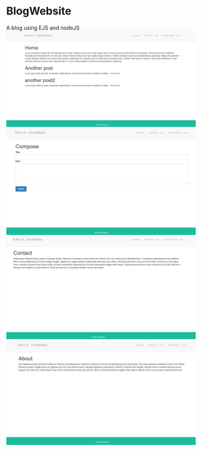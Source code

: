 # BlogWebsite
A blog using EJS and nodeJS
![.](https://github.com/mkanyar/BlogWebsite/blob/master/screenshots/homePage.JPG)
![.](https://github.com/mkanyar/BlogWebsite/blob/master/screenshots/compose.JPG)
![.](https://github.com/mkanyar/BlogWebsite/blob/master/screenshots/contactUs.JPG)
![.](https://github.com/mkanyar/BlogWebsite/blob/master/screenshots/aboutPage.JPG)
